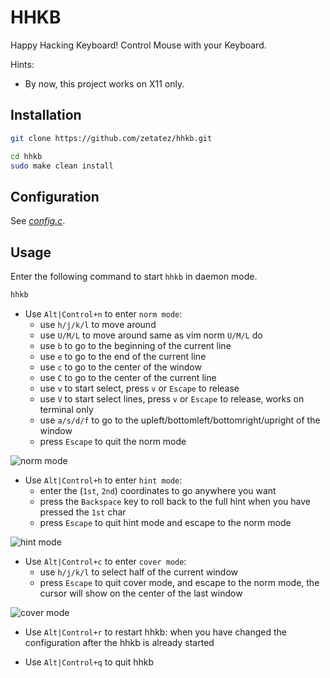 # HHKB

Happy Hacking Keyboard! Control Mouse with your Keyboard.

Hints:
- By now, this project works on X11 only.

## Installation

```bash
git clone https://github.com/zetatez/hhkb.git

cd hhkb
sudo make clean install
```

## Configuration

See [*config.c*](https://github.com/zetatez/hhkb/blob/master/config.c).

## Usage

Enter the following command to start `hhkb` in daemon mode.

```bash
hhkb
```

- Use `Alt|Control+n` to enter `norm mode`:
    - use `h/j/k/l` to move around
    - use `U/M/L` to move around same as vim norm `U/M/L` do
    - use `b` to go to the beginning of the current line
    - use `e` to go to the end of the current line
    - use `c` to go to the center of the window
    - use `C` to go to the center of the current line
    - use `v` to start select, press `v` or `Escape` to release
    - use `V` to start select lines, press `v` or `Escape` to release, works on terminal only
    - use `a/s/d/f` to go to the upleft/bottomleft/bottomright/upright of the window
    - press `Escape` to quit the norm mode

![norm mode](https://github.com/zetatez/hhkb/blob/master/demos/norm.gif)

- Use `Alt|Control+h` to enter `hint mode`:
    - enter the (`1st`, `2nd`) coordinates to go anywhere you want
    - press the `Backspace` key to roll back to the full hint when you have pressed the `1st` char
    - press `Escape`  to quit hint mode and escape to the norm mode

![hint mode](https://github.com/zetatez/hhkb/blob/master/demos/hint.gif)

- Use `Alt|Control+c` to enter `cover mode`:
    - use `h/j/k/l` to select half of the current window
    - press `Escape`  to quit cover mode, and escape to the norm mode, the cursor will show on the center of the last window

![cover mode](https://github.com/zetatez/hhkb/blob/master/demos/cover.gif)

- Use `Alt|Control+r` to restart hhkb: when you have changed the configuration after the hhkb is already started

- Use `Alt|Control+q` to quit hhkb
